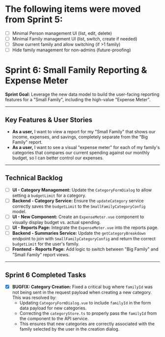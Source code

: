 # The following items were moved from Sprint 5:
- [ ] Minimal Person management UI (list, edit, delete)
- [ ] Minimal Family management UI (list, switch, create if needed)
- [ ] Show current family and allow switching (if >1 family)
- [ ] Hide family management for non-admins (future-proofing)
# Sprint 6: Small Family Reporting & Expense Meter

**Sprint Goal:** Leverage the new data model to build the user-facing reporting features for a "Small Family", including the high-value "Expense Meter".

---

## Key Features & User Stories

- **As a user,** I want to view a report for my "Small Family" that shows our income, expenses, and savings, completely separate from the "Big Family" report.
- **As a user,** I want to see a visual "expense meter" for each of my family's categories that compares our current spending against our monthly budget, so I can better control our expenses.

---

## Technical Backlog

- [ ] **UI - Category Management:** Update the `CategoryFormDialog` to allow setting a `budgetLimit` for a category.
- [ ] **Backend - Category Service:** Ensure the `updateCategory` service correctly saves the `budgetLimit` to the `SmallFamilyCategoryConfig` model.
- [ ] **UI - New Component:** Create an `ExpenseMeter.vue` component to visually display budget vs. actual spending.
- [ ] **UI - Reports Page:** Integrate the `ExpenseMeter.vue` into the reports page.
- [ ] **Backend - Summaries Service:** Update the `getCategoryBreakdown` endpoint to join with `SmallFamilyCategoryConfig` and return the correct `budgetLimit` for the user's family.
- [ ] **Frontend - Reports Page:** Add logic to switch between "Big Family" and "Small Family" report views.

---

## Sprint 6 Completed Tasks

- [x] **BUGFIX: Category Creation:** Fixed a critical bug where `familyId` was not being sent in the request payload when creating a new category. This was resolved by:
    - Updating `CategoryFormDialog.vue` to include `familyId` in the form data payload for new categories.
    - Correcting the `categoryStore.ts` to properly pass the `familyId` from the component to the API service.
    - This ensures that new categories are correctly associated with the family selected by the user in the creation dialog.
